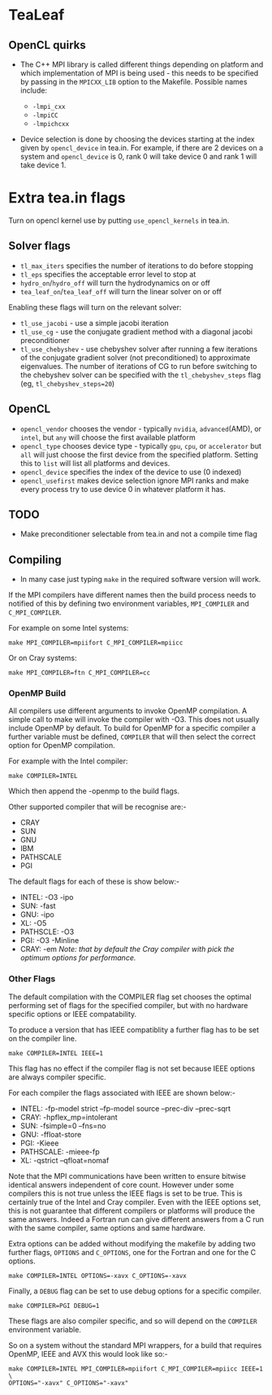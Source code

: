 # TeaLeaf

## OpenCL quirks

* The C++ MPI library is called different things depending on platform and which
  implementation of MPI is being used - this needs to be specified by passing in
  the `MPICXX_LIB` option to the Makefile. Possible names include:
  * `-lmpi_cxx`
  * `-lmpiCC`
  * `-lmpichcxx`

* Device selection is done by choosing the devices starting at the index given
  by `opencl_device` in tea.in. For example, if there are 2 devices on a system and
  `opencl_device` is 0, rank 0 will take device 0 and rank 1 will take device 1.

# Extra tea.in flags

Turn on opencl kernel use by putting `use_opencl_kernels` in tea.in.

## Solver flags

* `tl_max_iters` specifies the number of iterations to do before stopping
* `tl_eps` specifies the acceptable error level to stop at
* `hydro_on`/`hydro_off` will turn the hydrodynamics on or off
* `tea_leaf_on`/`tea_leaf_off` will turn the linear solver on or off

Enabling these flags will turn on the relevant solver:

* `tl_use_jacobi` - use a simple jacobi iteration
* `tl_use_cg` - use the conjugate gradient method with a diagonal jacobi
  preconditioner
* `tl_use_chebyshev` - use chebyshev solver after running a few iterations of
  the conjugate gradient solver (not preconditioned) to approximate eigenvalues.
  The number of iterations of CG to run before switching to the chebyshev solver
  can be specified with the `tl_chebyshev_steps` flag (eg,
  `tl_chebyshev_steps=20`)

## OpenCL

* `opencl_vendor` chooses the vendor - typically `nvidia`, `advanced`(AMD), or
  `intel`, but `any` will choose the first available platform
* `opencl_type` chooses device type - typically `gpu`, `cpu`, or `accelerator`
  but `all` will just choose the first device from the specified platform.
  Setting this to `list` will list all platforms and devices.
* `opencl_device` specifies the index of the device to use (0 indexed)
* `opencl_usefirst` makes device selection ignore MPI ranks and make every
  process try to use device 0 in whatever platform it has.

## TODO

* Make preconditioner selectable from tea.in and not a compile time flag

## Compiling

- In many case just typing `make` in the required software version will work. 

If the MPI compilers have different names then the build process needs to 
notified of this by defining two environment variables, `MPI_COMPILER` and 
`C_MPI_COMPILER`. 

For example on some Intel systems:

`make MPI_COMPILER=mpiifort C_MPI_COMPILER=mpiicc`

Or on Cray systems:

`make MPI_COMPILER=ftn C_MPI_COMPILER=cc`

### OpenMP Build

All compilers use different arguments to invoke OpenMP compilation. A simple 
call to make will invoke the compiler with -O3. This does not usually include 
OpenMP by default. To build for OpenMP for a specific compiler a further 
variable must be defined, `COMPILER` that will then select the correct option 
for OpenMP compilation. 

For example with the Intel compiler:

`make COMPILER=INTEL`

Which then append the -openmp to the build flags.

Other supported compiler that will be recognise are:-

* CRAY
* SUN
* GNU
* IBM
* PATHSCALE
* PGI

The default flags for each of these is show below:-

* INTEL: -O3 -ipo
* SUN: -fast
* GNU: -ipo
* XL: -O5
* PATHSCLE: -O3
* PGI: -O3 -Minline
* CRAY: -em  _Note: that by default the Cray compiler with pick the optimum 
options for performance._

### Other Flags

The default compilation with the COMPILER flag set chooses the optimal 
performing set of flags for the specified compiler, but with no hardware 
specific options or IEEE compatability.

To produce a version that has IEEE compatiblity a further flag has to be set on 
the compiler line.

`make COMPILER=INTEL IEEE=1`

This flag has no effect if the compiler flag is not set because IEEE options 
are always compiler specific.

For each compiler the flags associated with IEEE are shown below:-

* INTEL: -fp-model strict –fp-model source –prec-div –prec-sqrt
* CRAY: -hpflex_mp=intolerant
* SUN: -fsimple=0 –fns=no
* GNU: -ffloat-store
* PGI: -Kieee
* PATHSCALE: -mieee-fp
* XL: -qstrict –qfloat=nomaf

Note that the MPI communications have been written to ensure bitwise identical 
answers independent of core count. However under some compilers this is not 
true unless the IEEE flags is set to be true. This is certainly true of the 
Intel and Cray compiler. Even with the IEEE options set, this is not guarantee 
that different compilers or platforms will produce the same answers. Indeed a 
Fortran run can give different answers from a C run with the same compiler, 
same options and same hardware.

Extra options can be added without modifying the makefile by adding two further 
flags, `OPTIONS` and `C_OPTIONS`, one for the Fortran and one for the C options.

`make COMPILER=INTEL OPTIONS=-xavx C_OPTIONS=-xavx`

Finally, a `DEBUG` flag can be set to use debug options for a specific compiler.

`make COMPILER=PGI DEBUG=1`

These flags are also compiler specific, and so will depend on the `COMPILER` 
environment variable.

So on a system without the standard MPI wrappers, for a build that requires 
OpenMP, IEEE and AVX this would look like so:-

```
make COMPILER=INTEL MPI_COMPILER=mpiifort C_MPI_COMPILER=mpiicc IEEE=1 \
OPTIONS="-xavx" C_OPTIONS="-xavx"
```
